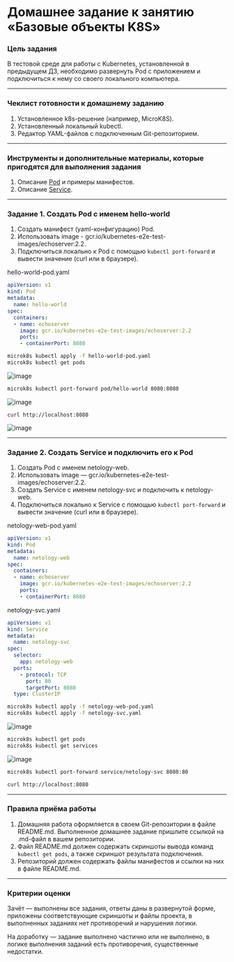# Домашнее задание к занятию «Базовые объекты K8S»

### Цель задания

В тестовой среде для работы с Kubernetes, установленной в предыдущем ДЗ, необходимо развернуть Pod с приложением и подключиться к нему со своего локального компьютера. 

------

### Чеклист готовности к домашнему заданию

1. Установленное k8s-решение (например, MicroK8S).
2. Установленный локальный kubectl.
3. Редактор YAML-файлов с подключенным Git-репозиторием.

------

### Инструменты и дополнительные материалы, которые пригодятся для выполнения задания

1. Описание [Pod](https://kubernetes.io/docs/concepts/workloads/pods/) и примеры манифестов.
2. Описание [Service](https://kubernetes.io/docs/concepts/services-networking/service/).

------

### Задание 1. Создать Pod с именем hello-world

1. Создать манифест (yaml-конфигурацию) Pod.
2. Использовать image - gcr.io/kubernetes-e2e-test-images/echoserver:2.2.
3. Подключиться локально к Pod с помощью `kubectl port-forward` и вывести значение (curl или в браузере).

hello-world-pod.yaml
```yaml
apiVersion: v1
kind: Pod
metadata:
  name: hello-world
spec:
  containers:
  - name: echoserver
    image: gcr.io/kubernetes-e2e-test-images/echoserver:2.2
    ports:
    - containerPort: 8080
```

```bash
microk8s kubectl apply -f hello-world-pod.yaml
microk8s kubectl get pods
```
![image](https://github.com/user-attachments/assets/c146bd5b-61c1-436d-9432-c7ef99f0048e)

```bash
microk8s kubectl port-forward pod/hello-world 8080:8080
```
![image](https://github.com/user-attachments/assets/0eee5eec-a439-46d6-9ede-12f37b1573ed)

```
curl http://localhost:8080
```
![image](https://github.com/user-attachments/assets/faa3ce14-0c06-4623-a4c6-5518961ec1b3)

------

### Задание 2. Создать Service и подключить его к Pod

1. Создать Pod с именем netology-web.
2. Использовать image — gcr.io/kubernetes-e2e-test-images/echoserver:2.2.
3. Создать Service с именем netology-svc и подключить к netology-web.
4. Подключиться локально к Service с помощью `kubectl port-forward` и вывести значение (curl или в браузере).

netology-web-pod.yaml

```yaml
apiVersion: v1
kind: Pod
metadata:
  name: netology-web
spec:
  containers:
  - name: echoserver
    image: gcr.io/kubernetes-e2e-test-images/echoserver:2.2
    ports:
    - containerPort: 8080
```
netology-svc.yaml

```yaml
apiVersion: v1
kind: Service
metadata:
  name: netology-svc
spec:
  selector:
    app: netology-web
  ports:
    - protocol: TCP
      port: 80
      targetPort: 8080
  type: ClusterIP
```

```bash
microk8s kubectl apply -f netology-web-pod.yaml
microk8s kubectl apply -f netology-svc.yaml
```
![image](https://github.com/user-attachments/assets/f743f653-1a5e-44b1-a3e4-0a3b70d93942)

```bash
microk8s kubectl get pods
microk8s kubectl get services
```
![image](https://github.com/user-attachments/assets/2810d54d-d089-47f4-a9e8-eca2a8cc5ab3)


```bash
microk8s kubectl port-forward service/netology-svc 8080:80
```
```bash
curl http://localhost:8080
```


------

### Правила приёма работы

1. Домашняя работа оформляется в своем Git-репозитории в файле README.md. Выполненное домашнее задание пришлите ссылкой на .md-файл в вашем репозитории.
2. Файл README.md должен содержать скриншоты вывода команд `kubectl get pods`, а также скриншот результата подключения.
3. Репозиторий должен содержать файлы манифестов и ссылки на них в файле README.md.

------

### Критерии оценки
Зачёт — выполнены все задания, ответы даны в развернутой форме, приложены соответствующие скриншоты и файлы проекта, в выполненных заданиях нет противоречий и нарушения логики.

На доработку — задание выполнено частично или не выполнено, в логике выполнения заданий есть противоречия, существенные недостатки.
